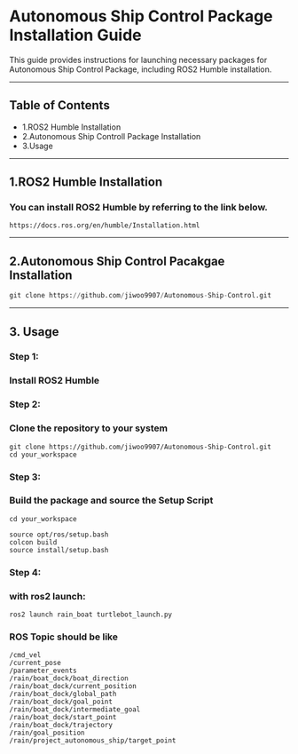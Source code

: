 # Autonomous Ship Control Package Installation Guide
This guide provides instructions for launching necessary packages for Autonomous Ship Control Package, including ROS2 Humble installation. 

***
## Table of Contents
+ 1.ROS2 Humble Installation
+ 2.Autonomous Ship Controll Package Installation
+ 3.Usage

***
## 1.ROS2 Humble Installation 

### You can install ROS2 Humble by referring to the link below.
```
https://docs.ros.org/en/humble/Installation.html
```
***

## 2.Autonomous Ship Control Pacakgae Installation 
 
 ```python
git clone https://github.com/jiwoo9907/Autonomous-Ship-Control.git
```
***

## 3. Usage
### Step 1:
### Install ROS2 Humble

### Step 2:
### Clone the repository to your system 
```
git clone https://github.com/jiwoo9907/Autonomous-Ship-Control.git
cd your_workspace
```

### Step 3:
### Build the package and source the Setup Script
```
cd your_workspace

source opt/ros/setup.bash
colcon build 
source install/setup.bash
```

### Step 4:
### with ros2 launch:
```
ros2 launch rain_boat turtlebot_launch.py
```
### ROS Topic should be like
```
/cmd_vel
/current_pose
/parameter_events
/rain/boat_dock/boat_direction
/rain/boat_dock/current_position
/rain/boat_dock/global_path
/rain/boat_dock/goal_point
/rain/boat_dock/intermediate_goal
/rain/boat_dock/start_point
/rain/boat_dock/trajectory
/rain/goal_position
/rain/project_autonomous_ship/target_point
```

